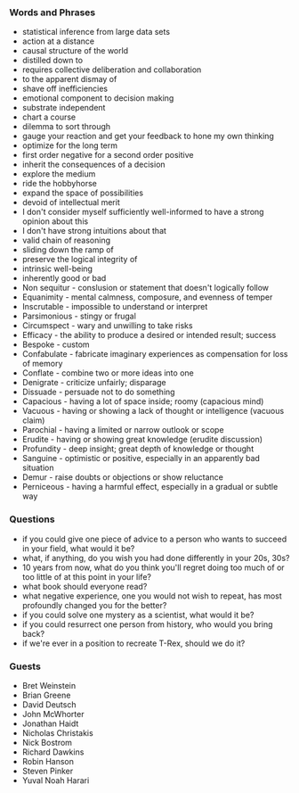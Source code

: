 ### Words and Phrases
- statistical inference from large data sets
- action at a distance
- causal structure of the world
- distilled down to
- requires collective deliberation and collaboration
- to the apparent dismay of
- shave off inefficiencies
- emotional component to decision making
- substrate independent
- chart a course
- dilemma to sort through
- gauge your reaction and get your feedback to hone my own thinking
- optimize for the long term
- first order negative for a second order positive
- inherit the consequences of a decision
- explore the medium
- ride the hobbyhorse
- expand the space of possibilities
- devoid of intellectual merit
- I don't consider myself sufficiently well-informed to have a strong opinion about this
- I don't have strong intuitions about that
- valid chain of reasoning
- sliding down the ramp of
- preserve the logical integrity of
- intrinsic well-being
- inherently good or bad
- Non sequitur - conslusion or statement that doesn't logically follow
- Equanimity - mental calmness, composure, and evenness of temper
- Inscrutable - impossible to understand or interpret
- Parsimonious - stingy or frugal
- Circumspect - wary and unwilling to take risks
- Efficacy - the ability to produce a desired or intended result; success
- Bespoke - custom
- Confabulate - fabricate imaginary experiences as compensation for loss of memory
- Conflate - combine two or more ideas into one
- Denigrate - criticize unfairly; disparage
- Dissuade - persuade not to do something
- Capacious - having a lot of space inside; roomy (capacious mind)
- Vacuous - having or showing a lack of thought or intelligence (vacuous claim)
- Parochial - having a limited or narrow outlook or scope
- Erudite - having or showing great knowledge (erudite discussion)
- Profundity - deep insight; great depth of knowledge or thought
- Sanguine - optimistic or positive, especially in an apparently bad situation
- Demur - raise doubts or objections or show reluctance
- Perniceous - having a harmful effect, especially in a gradual or subtle way


### Questions
- if you could give one piece of advice to a person who wants to succeed in your field, what would it be? 
- what, if anything, do you wish you had done differently in your 20s, 30s?
- 10 years from now, what do you think you'll regret doing too much of or too little of at this point in your life?
- what book should everyone read?
- what negative experience, one you would not wish to repeat, has most profoundly changed you for the better?
- if you could solve one mystery as a scientist, what would it be?
- if you could resurrect one person from history, who would you bring back?
- if we're ever in a position to recreate T-Rex, should we do it?


### Guests
- Bret Weinstein
- Brian Greene
- David Deutsch
- John McWhorter
- Jonathan Haidt
- Nicholas Christakis
- Nick Bostrom
- Richard Dawkins
- Robin Hanson
- Steven Pinker
 - Yuval Noah Harari
